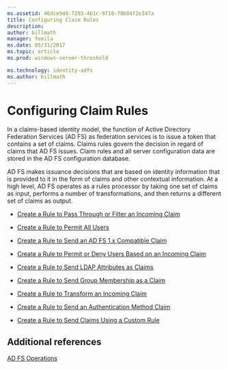 ```yaml
---
ms.assetid: 46dce9d4-7293-4b1c-9710-78b04f2e347a
title: Configuring Claim Rules
description:
author: billmath
manager: femila
ms.date: 05/31/2017
ms.topic: article
ms.prod: windows-server-threshold

ms.technology: identity-adfs
ms.author: billmath
---
```


# Configuring Claim Rules

In a claims\-based identity model, the function of Active Directory Federation Services \(AD FS\) as federation services is to issue a token that contains a set of claims. Claims rules govern the decision in regard of claims that AD FS issues. Claim rules and all server configuration data are stored in the AD FS configuration database.  
  
AD FS makes issuance decisions that are based on identity information that is provided to it in the form of claims and other contextual information. At a high level, AD FS operates as a rules processor by taking one set of claims as input, performs a number of transformations, and then returns a different set of claims as output.  
  
-   [Create a Rule to Pass Through or Filter an Incoming Claim](../../ad-fs/operations/Create-a-Rule-to-Pass-Through-or-Filter-an-Incoming-Claim.md)  
  
-   [Create a Rule to Permit All Users](../../ad-fs/operations/Create-a-Rule-to-Permit-All-Users.md)  

-   [Create a Rule to Send an AD FS 1.x Compatible Claim](../../ad-fs/operations/Create-a-Rule-to-Send-an-AD-FS-1x-Compatible-Claim.md)
  
-   [Create a Rule to Permit or Deny Users Based on an Incoming Claim](../../ad-fs/operations/Create-a-Rule-to-Permit-or-Deny-Users-Based-on-an-Incoming-Claim.md)  
  
-   [Create a Rule to Send LDAP Attributes as Claims](../../ad-fs/operations/Create-a-Rule-to-Send-LDAP-Attributes-as-Claims.md)  
  
-   [Create a Rule to Send Group Membership as a Claim](../../ad-fs/operations/Create-a-Rule-to-Send-Group-Membership-as-a-Claim.md)  
  
-   [Create a Rule to Transform an Incoming Claim](../../ad-fs/operations/Create-a-Rule-to-Transform-an-Incoming-Claim.md)  
  
-   [Create a Rule to Send an Authentication Method Claim](../../ad-fs/operations/Create-a-Rule-to-Send-an-Authentication-Method-Claim.md)  
  
-   [Create a Rule to Send Claims Using a Custom Rule](../../ad-fs/operations/Create-a-Rule-to-Send-Claims-Using-a-Custom-Rule.md)  

## Additional references  

[AD FS Operations](../../ad-fs/AD-FS-2016-Operations.md)
